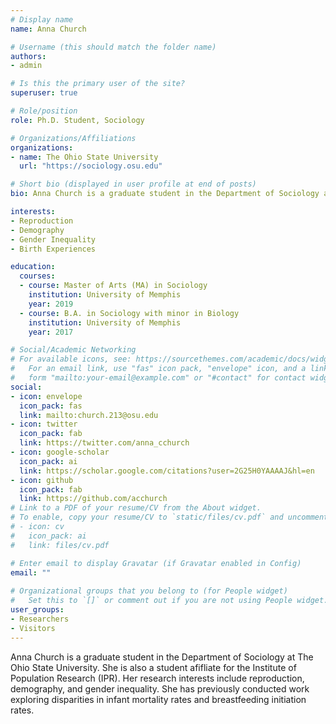 ```yaml
---
# Display name
name: Anna Church

# Username (this should match the folder name)
authors:
- admin

# Is this the primary user of the site?
superuser: true

# Role/position
role: Ph.D. Student, Sociology

# Organizations/Affiliations
organizations:
- name: The Ohio State University
  url: "https://sociology.osu.edu"

# Short bio (displayed in user profile at end of posts)
bio: Anna Church is a graduate student in the Department of Sociology at The Ohio State University. She is also a graduate afifliate for the Institute of Population Research (IPR). Her research interests include reproduction, demography, and gender inequality. She has previously conducted work exploring disparities in infant mortality rates and breastfeeding initiation rates. 

interests:
- Reproduction
- Demography
- Gender Inequality
- Birth Experiences 

education:
  courses:
  - course: Master of Arts (MA) in Sociology
    institution: University of Memphis
    year: 2019
  - course: B.A. in Sociology with minor in Biology
    institution: University of Memphis
    year: 2017

# Social/Academic Networking
# For available icons, see: https://sourcethemes.com/academic/docs/widgets/#icons
#   For an email link, use "fas" icon pack, "envelope" icon, and a link in the
#   form "mailto:your-email@example.com" or "#contact" for contact widget.
social:
- icon: envelope
  icon_pack: fas
  link: mailto:church.213@osu.edu
- icon: twitter
  icon_pack: fab
  link: https://twitter.com/anna_cchurch
- icon: google-scholar
  icon_pack: ai
  link: https://scholar.google.com/citations?user=2G25H0YAAAAJ&hl=en
- icon: github
  icon_pack: fab
  link: https://github.com/acchurch
# Link to a PDF of your resume/CV from the About widget.
# To enable, copy your resume/CV to `static/files/cv.pdf` and uncomment the lines below.  
# - icon: cv
#   icon_pack: ai
#   link: files/cv.pdf

# Enter email to display Gravatar (if Gravatar enabled in Config)
email: ""
  
# Organizational groups that you belong to (for People widget)
#   Set this to `[]` or comment out if you are not using People widget.  
user_groups:
- Researchers
- Visitors
---
```


Anna Church is a graduate student in the Department of Sociology at The Ohio State 
University. She is also a student afifliate for the Institute of Population Research 
(IPR). Her research interests include reproduction, demography, and gender 
inequality. She has previously conducted work exploring disparities in infant 
mortality rates and breastfeeding initiation rates. 


